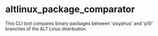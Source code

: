 # altlinux_package_comparator
This CLI tool compares binary packages between 'sisyphus' and 'p10' branches of the ALT Linux distribution.
